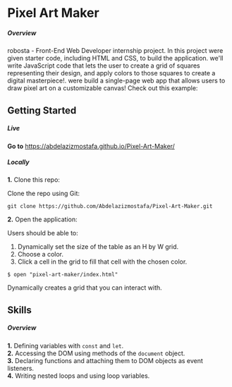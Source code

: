 # Pixel Art Maker

##### Overview

robosta - Front-End Web Developer internship project. In this project were given starter code, including HTML and CSS, to build the application. we'll write JavaScript code that lets the user to create a grid of squares representing their design, and apply colors to those squares to create a digital masterpiece!. were build a single-page web app that allows users to draw pixel art on a customizable canvas! Check out this example:

## Getting Started

##### Live
**Go to** https://abdelazizmostafa.github.io/Pixel-Art-Maker/

##### Locally

**1.** Clone this repo:

Clone the repo using Git:

```
git clone https://github.com/Abdelazizmostafa/Pixel-Art-Maker.git
```

**2.** Open the application:

Users should be able to:

1. Dynamically set the size of the table as an H by W grid.
2. Choose a color.
3. Click a cell in the grid to fill that cell with the chosen color.

```
$ open "pixel-art-maker/index.html"
```

Dynamically creates a grid that you can interact with.

## Skills

##### Overview

**1.** Defining variables with `const` and `let`.<br />
**2.** Accessing the DOM using methods of the `document` object.<br />
**3.** Declaring functions and attaching them to DOM objects as event listeners.<br />
**4.** Writing nested loops and using loop variables.<br />
